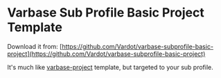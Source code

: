# Varbase Sub Profile Basic Project Template

Download it from: [https://github.com/Vardot/varbase-subprofile-basic-project](https://github.com/Vardot/varbase-subprofile-basic-project)

It's much like [varbase-project](https://github.com/Vardot/varbase-project) template, but targeted to your sub profile.

